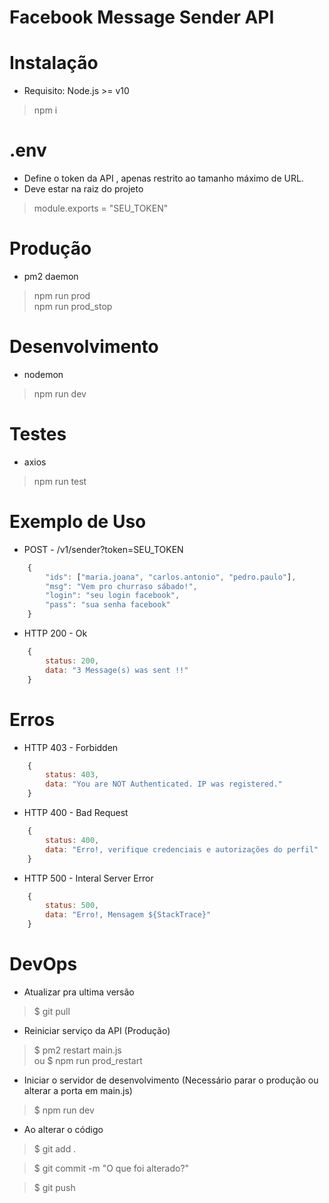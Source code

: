 # Facebook Message Sender API

# Instalação 

* Requisito: Node.js >= v10

> npm i 

# .env

* Define o token da API , apenas restrito ao tamanho máximo de URL. 
* Deve estar na raiz do projeto

> module.exports = "SEU_TOKEN"


# Produção 
* pm2 daemon 

> npm run prod <br />
> npm run prod_stop 


# Desenvolvimento
* nodemon 

> npm run dev

# Testes 
* axios 

> npm run test

# Exemplo de Uso 

* POST - /v1/sender?token=SEU_TOKEN

```javascript
    { 
        "ids": ["maria.joana", "carlos.antonio", "pedro.paulo"],
        "msg": "Vem pro churraso sábado!",
        "login": "seu login facebook",
        "pass": "sua senha facebook"
    }
```

* HTTP 200 - Ok 
```javascript
    {
        status: 200,
        data: "3 Message(s) was sent !!"
    }
```

# Erros

* HTTP 403 - Forbidden 

```javascript 
    {
        status: 403,
        data: "You are NOT Authenticated. IP was registered."
    }
```

* HTTP 400 - Bad Request

```javascript 
    {
        status: 400,
        data: "Erro!, verifique credenciais e autorizações do perfil"
    }
```

* HTTP 500 - Interal Server Error 

```javascript 
    {
        status: 500,
        data: "Erro!, Mensagem ${StackTrace}"
    }
```

# DevOps 

* Atualizar pra ultima versão 

> $ git pull <br />


* Reiniciar serviço da API (Produção)
> $ pm2 restart main.js <br />
 ou 
> $ npm run prod_restart <br />


* Iniciar o servidor de desenvolvimento (Necessário parar o produção ou alterar a porta em main.js)

> $ npm run dev <br />

* Ao alterar o código 

> $ git add . <br />

> $ git commit -m "O que foi alterado?" <br />

> $ git push <br />




